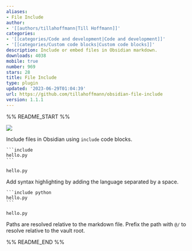 ```yaml
---
aliases:
- File Include
author:
- '[[authors/tillahoffmann|Till Hoffmann]]'
categories:
- '[[categories/Code and development|Code and development]]'
- '[[categories/Custom code blocks|Custom code blocks]]'
description: Include or embed files in Obsidian markdown.
downloads: 4038
mobile: true
number: 969
stars: 28
title: File Include
type: plugin
updated: '2023-06-29T01:04:39'
url: https://github.com/tillahoffmann/obsidian-file-include
version: 1.1.1
---
```


%% README_START %%

![](https://raw.githubusercontent.com/tillahoffmann/obsidian-file-include/HEAD/demo.png)

Include files in Obsidian using `include` code blocks.

~~~
```include
hello.py
```
~~~

```include
hello.py
```

Add syntax highlighting by adding the language separated by a space.

~~~
```include python
hello.py
```
~~~

```include python
hello.py
```

Paths are resolved relative to the markdown file. Prefix the path with `@/` to resolve relative to the vault root.


%% README_END %%